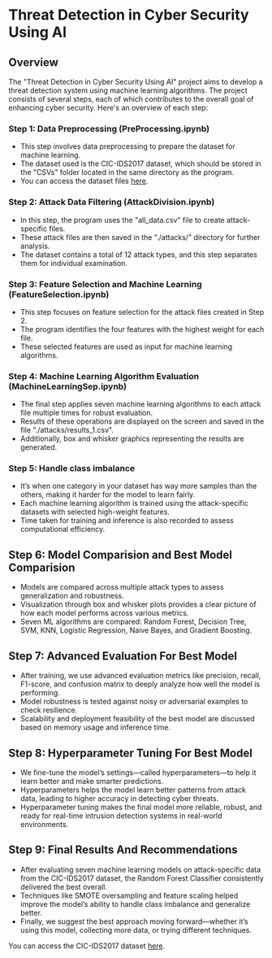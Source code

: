 # Threat Detection in Cyber Security Using AI

## Overview

The "Threat Detection in Cyber Security Using AI" project aims to develop a threat detection system using machine learning algorithms. The project consists of several steps, each of which contributes to the overall goal of enhancing cyber security. Here's an overview of each step:

### Step 1: Data Preprocessing (PreProcessing.ipynb)

- This step involves data preprocessing to prepare the dataset for machine learning.
- The dataset used is the CIC-IDS2017 dataset, which should be stored in the "CSVs" folder located in the same directory as the program.
- You can access the dataset files [here](https://www.unb.ca/cic/datasets/ids-2017.html).

### Step 2: Attack Data Filtering (AttackDivision.ipynb)

- In this step, the program uses the "all_data.csv" file to create attack-specific files.
- These attack files are then saved in the "./attacks/" directory for further analysis.
- The dataset contains a total of 12 attack types, and this step separates them for individual examination.

### Step 3: Feature Selection and Machine Learning (FeatureSelection.ipynb)

- This step focuses on feature selection for the attack files created in Step 2.
- The program identifies the four features with the highest weight for each file.
- These selected features are used as input for machine learning algorithms.

### Step 4: Machine Learning Algorithm Evaluation (MachineLearningSep.ipynb)

- The final step applies seven machine learning algorithms to each attack file multiple times for robust evaluation.
- Results of these operations are displayed on the screen and saved in the file "./attacks/results_1.csv".
- Additionally, box and whisker graphics representing the results are generated.

### Step 5: Handle class imbalance 

- It’s when one category in your dataset has way more samples than the others, making it harder for the model to learn fairly.
- Each machine learning algorithm is trained using the attack-specific datasets with selected high-weight features.
- Time taken for training and inference is also recorded to assess computational efficiency.

## Step 6: Model Comparision and Best Model Comparision 

- Models are compared across multiple attack types to assess generalization and robustness.
- Visualization through box and whisker plots provides a clear picture of how each model performs across various metrics.
- Seven ML algorithms are compared: Random Forest, Decision Tree, SVM, KNN, Logistic Regression, Naive Bayes, and Gradient Boosting.

## Step 7: Advanced Evaluation For Best Model

- After training, we use advanced evaluation metrics like precision, recall, F1-score, and confusion matrix to deeply analyze how well the model is performing.
- Model robustness is tested against noisy or adversarial examples to check resilience.
- Scalability and deployment feasibility of the best model are discussed based on memory usage and inference time.

## Step 8: Hyperparameter Tuning For Best Model

- We fine-tune the model’s settings—called hyperparameters—to help it learn better and make smarter predictions.
- Hyperparameters helps the model learn better patterns from attack data, leading to higher accuracy in detecting cyber threats.
- Hyperparameter tuning makes the final model more reliable, robust, and ready for real-time intrusion detection systems in real-world environments.

## Step 9: Final Results And Recommendations

- After evaluating seven machine learning models on attack-specific data from the CIC-IDS2017 dataset, the Random Forest Classifier consistently delivered the best overall.
- Techniques like SMOTE oversampling and feature scaling helped improve the model’s ability to handle class imbalance and generalize better.
- Finally, we suggest the best approach moving forward—whether it’s using this model, collecting more data, or trying different techniques.
    
You can access the CIC-IDS2017 dataset [here](https://www.unb.ca/cic/datasets/ids-2017.html).

